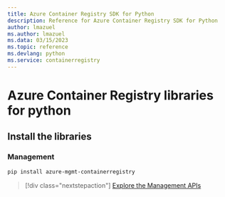 ```yaml
---
title: Azure Container Registry SDK for Python
description: Reference for Azure Container Registry SDK for Python
author: lmazuel
ms.author: lmazuel
ms.data: 03/15/2023
ms.topic: reference
ms.devlang: python
ms.service: containerregistry
---
```

# Azure Container Registry libraries for python

## Install the libraries


### Management

```bash
pip install azure-mgmt-containerregistry
```
> [!div class="nextstepaction"]
> [Explore the Management APIs](/python/api/overview/azure/containerregistry/management)